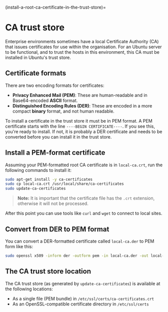 (install-a-root-ca-certificate-in-the-trust-store)=
# CA trust store


Enterprise environments sometimes have a local Certificate Authority (CA) that issues certificates for use within the organisation. For an Ubuntu server to be functional, and to trust the hosts in this environment, this CA must be installed in Ubuntu's trust store.

## Certificate formats

There are two encoding formats for certificates:

* **Privacy Enhanced Mail (PEM)**: These are human-readable and in Base64-encoded **ASCII** format.
* **Distinguished Encoding Rules (DER)**: These are encoded in a more compact **binary** format, and not human readable.

To install a certificate in the trust store it must be in PEM format. A PEM certificate starts with the line `----BEGIN CERTIFICATE----`. If you see this, you're ready to install. If not, it is probably a DER certificate and needs to be converted before you can install it in the trust store.

## Install a PEM-format certificate

Assuming your PEM-formatted root CA certificate is in `local-ca.crt`, run the following commands to install it:

```bash
sudo apt-get install -y ca-certificates
sudo cp local-ca.crt /usr/local/share/ca-certificates
sudo update-ca-certificates
```

> **Note:**
> It is important that the certificate file has the `.crt` extension, otherwise it will not be processed.

After this point you can use tools like `curl` and `wget` to connect to local sites.

## Convert from DER to PEM format

You can convert a DER-formatted certificate called `local-ca.der` to PEM form like this: 

```bash
sudo openssl x509 -inform der -outform pem -in local-ca.der -out local-ca.crt`
```

## The CA trust store location

The CA trust store (as generated by `update-ca-certificates`) is available at the following locations:

* As a single file (PEM bundle) in `/etc/ssl/certs/ca-certificates.crt`
* As an OpenSSL-compatible certificate directory in `/etc/ssl/certs`
